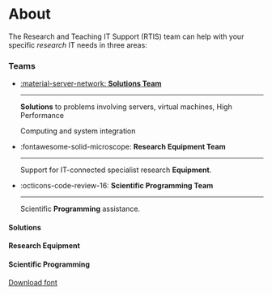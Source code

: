 # About

The Research and Teaching IT Support (RTIS) team can help with your specific *research* IT needs in three areas:

### Teams

<div class="grid cards" markdown>

-   <a href="#solutions">:material-server-network: __Solutions Team__</a>

    ---

    **Solutions** to problems involving servers, virtual machines, High Performance

    Computing and system integration

-   :fontawesome-solid-microscope: __Research Equipment Team__

    ---

    Support for IT-connected specialist research **Equipment**.

-   :octicons-code-review-16: __Scientific Programming Team__

    ---

    Scientific **Programming** assistance.

</div>

#### <a id="solutions"></a>Solutions

#### Research Equipment


#### Scientific Programming

[Download font](assets/fonts/WickliffeSans-Regular.otf)